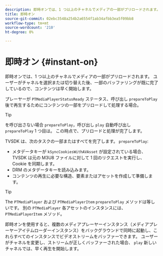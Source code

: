 ```yaml
---
description: 即時オンでは、1 つ以上のチャネルでメディアの一部がプリロードされます。 ユーザーがチャネルを選択または切り替えた後、一部のバッファリングが既に完了しているので、コンテンツは早く開始します。
title: 即時オン
source-git-commit: 02ebc3548a254b2a6554f1ab34afbb3ea5f09bb8
workflow-type: tm+mt
source-wordcount: '210'
ht-degree: 0%

---
```


# 即時オン {#instant-on}

即時オンでは、1 つ以上のチャネルでメディアの一部がプリロードされます。 ユーザーがチャネルを選択または切り替えた後、一部のバッファリングが既に完了しているので、コンテンツは早く開始します。

プレーヤーが `PTMediaPlayerStatusReady` ステータス、呼び出し `prepareToPlay` 後で再生するためにコンテンツの一部をプリロードして処理する場合。

>[!TIP]
>
>を呼び出さない場合 `prepareToPlay`，呼び出し `play` 自動呼び出し `prepareToPlay` 1 つ目は。 この時点で、プリロードと処理が完了します。

TVSDK は、次のタスクの一部またはすべてを完了します。 `prepareToPlay`:

* メタデータキーが `kSyncCookiesWithAVAsset` が設定されている場合、 TVSDK は元の M3U8 ファイルに対して 1 回のリクエストを実行し、Cookie を同期します。
* DRM のメタデータキーを読み込みます。
* コンテンツの再生に必要な構造、要素またはアセットを作成して準備します。

>[!TIP]
>
>The `PTMediaPlayer` および `PTMediaPlayerItem` `prepareToPlay` メソッドは等しいです。 別の `PTMediaPlayer` 各アセットのインスタンスには、 `PTMediaPlayerItem` メソッド。

即時オンを使用すると、複数のメディアプレーヤーインスタンス（メディアプレーヤーアイテムローダーインスタンス）をバックグラウンドで同時に起動し、これらすべてのインスタンスでビデオストリームをバッファーできます。 ユーザーがチャネルを変更し、ストリームが正しくバッファーされた場合、 `play` 新しいチャネルでは、早く再生を開始します。
